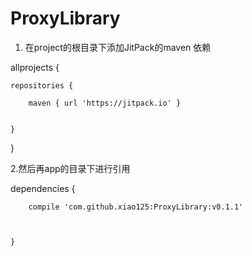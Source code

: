 # ProxyLibrary

1.  在project的根目录下添加JitPack的maven 依赖

  allprojects {
  
    repositories {    
    
        maven { url 'https://jitpack.io' }
	
	
    }
    
}

2.然后再app的目录下进行引用

dependencies {


		compile 'com.github.xiao125:ProxyLibrary:v0.1.1'
		
		
		
	}
